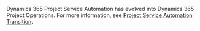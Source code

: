 Dynamics 365 Project Service Automation has evolved into Dynamics 365 Project Operations. For more information, see [Project Service Automation Transition](https://dynamics.microsoft.com/en-us/project-service-automation/overview/).
